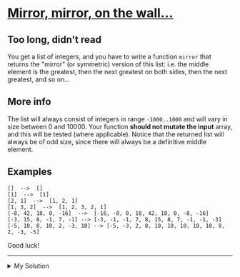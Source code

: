 # [Mirror, mirror, on the wall...](https://www.codewars.com/kata/5f55ecd770692e001484af7d/)

## Too long, didn't read

You get a list of integers, and you have to write a function `mirror` that returns the "mirror" (or symmetric) version
of this list: i.e. the middle element is the greatest, then the next greatest on both sides, then the next greatest, and
so on...

## More info

The list will always consist of integers in range `-1000..1000` and will vary in size between 0 and 10000. Your function
**should not mutate the input** array, and this will be tested (where applicable). Notice that the returned list will
always be of odd size, since there will always be a definitive middle element.

## Examples

    []  -->  []
    [1]  -->  [1]
    [2, 1]  -->  [1, 2, 1]
    [1, 3, 2]  -->  [1, 2, 3, 2, 1]
    [-8, 42, 18, 0, -16]  -->  [-16, -8, 0, 18, 42, 18, 0, -8, -16]
    [-3, 15, 8, -1, 7, -1] --> [-3, -1, -1, 7, 8, 15, 8, 7, -1, -1, -3]
    [-5, 10, 8, 10, 2, -3, 10] --> [-5, -3, 2, 8, 10, 10, 10, 10, 10, 8, 2, -3, -5]

Good luck!

---

<details><summary>My Solution</summary>

```js
function mirror(data) {
  const sorted = [...data].sort((a, b) => a - b)
  return [...sorted, ...sorted.reverse().slice(1)]
}
```

</details>

